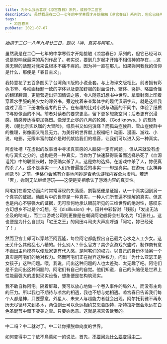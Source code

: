 ```yaml
---
title: 为什么我会喜欢《凉宫春日》系列，或曰中二宣言
description: 虽然我是在二〇一七年的中学寒假才开始接触《凉宫春日》系列的，但它已经可以说是影响我最深的系列作品了。老实说，要到几岁起才开始不相信神的存在……这类无聊的话题对我来说根本不痛不痒的。因为神一直在那儿。如果妳问我我的信仰是什么，那便是「春日主义」。
tags:
  - 凉宫春日
pubDate: 2021-07-07
---
```


_始撰于二〇一八年九月廿三日，题以「神、真实与阿宅」。_

虽然我是在二〇一七年的中学寒假才开始接触《凉宫春日》系列的，但它已经可以说是影响我最深的系列作品了。老实说，要到几岁起才开始不相信神的存在……这类无聊的话题对我来说根本不痛不痒的。因为神一直在那儿。如果妳问我我的信仰是什么，那便是「春日主义」。

我特意花了五百多圆买了台湾角川版的小说全套。与上海译文版相比，前者拥有彩色书脊、与动画标题一致的字体以及更加舒服的封面设计。繁体、竖排、略显奇怪的翻译腔调，更能营造出异国情调之感，令人随意幻想书中世界。拿着封面上印着穿着水手服的美少女的课外书，旁边枕着来查繁体字的现代汉语字典，就是这样我度过了高二下册准备选考的日子。在有趣的比对小说与动画的不同中，体验了纸质书与影像画的不同。前者对读者的要求更高，留下更多想象空间；后者更有沉浸感，情感传达得更加强烈。像漫无止尽的八月的轮回、《God knows...》的现场秀、《朝比奈实玖瑠的大冒险》，纸质书又如何演绎？而孤岛症候群、雪山症候群中的推理，影像画又稍显无力。为美好的世界献上祝福吧！动画、漫画、游戏、小说、电影，无限丰富的媒介是时代献给我们的福音，让我们可以进入另一种真实。

阿虚吐槽「在虚拟的故事当中寻求真实感的人脑袋一定有问题」，但从来就没有虚构与真实之分的，虚构是另一种真实。当妳为了快速获得装备而选择杀死了《血源诅咒》中的联盟长时，妳便确实杀了人。这是妳的选择。在游戏中杀了人，妳便真的杀了人，这不是<span class="heti-em">事实</span>——人们所普遍接受的事实——却是<span class="heti-em">真实</span>。在游玩《女神异闻录 5》之前，伊格尔会煞有介事地问妳是否承认游戏内容全为虚构。若选「否」，妳则无法继续游玩——这便是变相承认了游戏内容的真实性。

阿宅们在看完动画片时常常浮现的失落感、割裂感便是证据，从一个真实回到另一个真实的证据。动画片中的世界是一种真实，一种人们所普遍不理解的真实。但这也是内心不够强大的证据，无可奈何地承认眼前所见的三维世界的绝对性，感叹东方幻想乡不过是个幻想。在《disillusion》中，田井中彩智对「残影」「发出无法企及的呐喊」，而工口游戏公司则更像是在嘲讽阿宅般将会社取名为「幻影社」。这也便是为什么自封为「宅王之王」的冈田斗司夫大声疾呼道「阿宅，妳已经死了！」

然而卫宫士郎可以穿越至阿瓦隆，每位阿宅都能捏出自己最为心水之人工少女。这无关什么其他乱七八糟的。什么别人？什么官方？美少女游戏兴盛时，制作商有意不画出主角模样以便玩家更有代入感，是阿宅们的权力。以自己的身份体验另一个真实是阿宅们的绝对权力。然而阿宅们正在抛弃这种权力，问出「为什么亚瑟王是女孩子」这种问题。喂，我说，问出这种问题的人也太差劲、太无趣了吧。阿宅们是不会问出这种问题的，阿宅们有自己的自觉。他们知道，自己的头脑便是世界上性能最强大的虚拟现实设备，想象便是在构筑现实。

我不敢自称阿宅。隔着屏幕，我可以放心地做一个卷入事件的局外人，而没有主角的压力。所以我也不期待与凉宫的相遇，我也不想与她相遇。凉宫春日告诉我们每个人都是神，只要愿意，外星人、未来人与超能力者就会出现。阿尔托莉雅不再永历无尽循环来到冬木，两位剑士可以永远相约艾恩葛朗特，斯特拉斯堡会永远在白色圣诞节中飘下凄美之雪。只要妳愿意。这就是凉宫告诉我的。

---

中二吗？中二就对了。中二让你摆脱单向度的世界。

如何变得中二？依不鳥萬如一的说法，首先，[不要问为什么要变得中二](https://yitianshijie.net/episodes/16)。